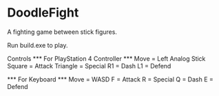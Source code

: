 # DoodleFight
A fighting game between stick figures.

Run build.exe to play.

Controls
*** For PlayStation 4 Controller ***
Move = Left Analog Stick
Square = Attack
Triangle = Special
R1 = Dash
L1 = Defend

*** For Keyboard ***
Move = WASD
F = Attack
R = Special
Q = Dash
E = Defend
